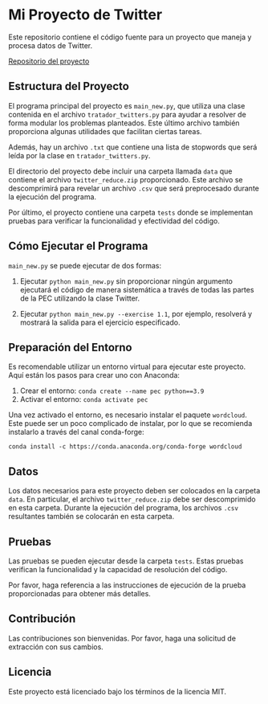 # Mi Proyecto de Twitter

Este repositorio contiene el código fuente para un proyecto que maneja y procesa datos de Twitter. 

[Repositorio del proyecto](https://github.com/varo6678/UOC_MasterDS_ProgCD_PEC4)


## Estructura del Proyecto

El programa principal del proyecto es `main_new.py`, que utiliza una clase contenida en el archivo `tratador_twitters.py` para ayudar a resolver de forma modular los problemas planteados. Este último archivo también proporciona algunas utilidades que facilitan ciertas tareas.

Además, hay un archivo `.txt` que contiene una lista de stopwords que será leída por la clase en `tratador_twitters.py`. 

El directorio del proyecto debe incluir una carpeta llamada `data` que contiene el archivo `twitter_reduce.zip` proporcionado. Este archivo se descomprimirá para revelar un archivo `.csv` que será preprocesado durante la ejecución del programa.

Por último, el proyecto contiene una carpeta `tests` donde se implementan pruebas para verificar la funcionalidad y efectividad del código.

## Cómo Ejecutar el Programa

`main_new.py` se puede ejecutar de dos formas:

1. Ejecutar `python main_new.py` sin proporcionar ningún argumento ejecutará el código de manera sistemática a través de todas las partes de la PEC utilizando la clase Twitter.

2. Ejecutar `python main_new.py --exercise 1.1`, por ejemplo, resolverá y mostrará la salida para el ejercicio especificado.

## Preparación del Entorno

Es recomendable utilizar un entorno virtual para ejecutar este proyecto. Aquí están los pasos para crear uno con Anaconda:

1. Crear el entorno: `conda create --name pec python==3.9`
2. Activar el entorno: `conda activate pec`

Una vez activado el entorno, es necesario instalar el paquete `wordcloud`. Este puede ser un poco complicado de instalar, por lo que se recomienda instalarlo a través del canal conda-forge:

```conda install -c https://conda.anaconda.org/conda-forge wordcloud```

## Datos

Los datos necesarios para este proyecto deben ser colocados en la carpeta `data`. En particular, el archivo `twitter_reduce.zip` debe ser descomprimido en esta carpeta. Durante la ejecución del programa, los archivos `.csv` resultantes también se colocarán en esta carpeta.

## Pruebas

Las pruebas se pueden ejecutar desde la carpeta `tests`. Estas pruebas verifican la funcionalidad y la capacidad de resolución del código.

Por favor, haga referencia a las instrucciones de ejecución de la prueba proporcionadas para obtener más detalles.

## Contribución

Las contribuciones son bienvenidas. Por favor, haga una solicitud de extracción con sus cambios.

## Licencia

Este proyecto está licenciado bajo los términos de la licencia MIT.